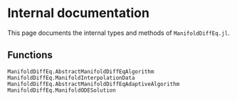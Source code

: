 # Internal documentation

This page documents the internal types and methods of `ManifoldDiffEq.jl`.

## Functions

```@docs
ManifoldDiffEq.AbstractManifoldDiffEqAlgorithm
ManifoldDiffEq.ManifoldInterpolationData
ManifoldDiffEq.AbstractManifoldDiffEqAdaptiveAlgorithm
ManifoldDiffEq.ManifoldODESolution
```
